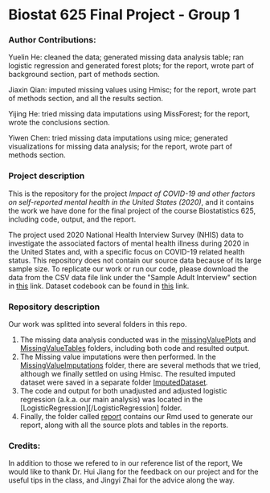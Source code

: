 # Biostat 625 Final Project - Group 1

### Author Contributions:

Yuelin He: cleaned the data; generated missing data analysis table; ran logistic regression and generated forest plots; for the report, wrote part of background section, part of methods section.

Jiaxin Qian: imputed missing values using Hmisc; for the report, wrote part of methods section, and all the results section.

Yijing He: tried missing data imputations using MissForest; for the report, wrote the conclusions section.

Yiwen Chen: tried missing data imputations using mice; generated visualizations for missing data analysis; for the report, wrote part of methods section.

### Project description

This is the repository for the project *Impact of COVID-19 and other factors on self-reported mental health in the United States (2020)*, and it contains the work we have done for the final project of the course Biostatistics 625, including code, output, and the report.

The project used 2020 National Health Interview Survey (NHIS) data to investigate the associated factors of mental health illness during 2020 in the United States and, with a specific focus on COVID-19 related health status. This repository does not contain our source data because of its large sample size. To replicate our work or run our code, please download the data from the CSV data file link under the "Sample Adult Interview" section in [this](https://www.cdc.gov/nchs/nhis/2020nhis.htm) link. Dataset codebook can be found in [this](https://ftp.cdc.gov/pub/Health_Statistics/NCHS/Dataset_Documentation/NHIS/2020/adult-codebook.pdf) link. 

### Repository description

Our work was splitted into several folders in this repo. 

1. The missing data analysis conducted was in the [missingValuePlots](/missingValuePlots) and [MissingValueTables](/MissingValueTables) folders, including both code and resulted output.
2. The Missing value imputations were then performed. In the [MissingValueImputations](/MissingValueImputations) folder, there are several methods that we tried, although we finally settled on using Hmisc. The resulted imputed dataset were saved in a separate folder [ImputedDataset](/ImputedDataset).
3. The code and output for both unadjusted and adjusted logistic regression (a.k.a. our main analysis) was located in the [LogisticRegression][/LogisticRegression] folder.
4. Finally, the folder called [report](/report) contains our Rmd used to generate our report, along with all the source plots and tables in the reports.


### Credits:

In addition to those we refered to in our reference list of the report, We would like to thank Dr. Hui Jiang for the feedback on our project and for the useful tips in the class, and Jingyi Zhai for the advice along the way.

